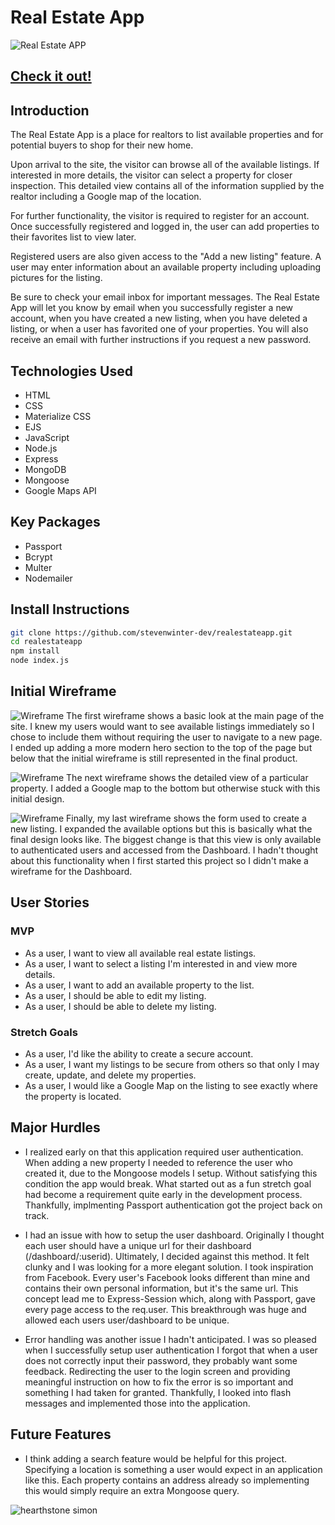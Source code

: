 # Real Estate App

![Real Estate APP](https://i.imgur.com/eyurtOn.png)

## [Check it out!](https://blooming-fortress-96429.herokuapp.com/property)

## Introduction

The Real Estate App is a place for realtors to list available properties and for potential buyers to shop for their new home. 

Upon arrival to the site, the visitor can browse all of the available listings. If interested in more details, the visitor can select a property for closer inspection. This detailed view contains all of the information supplied by the realtor including a Google map of the location.

For further functionality, the visitor is required to register for an account. Once successfully registered and logged in, the user can add properties to their favorites list to view later. 

Registered users are also given access to the "Add a new listing" feature. A user may enter information about an available property including uploading pictures for the listing.

Be sure to check your email inbox for important messages. The Real Estate App will let you know by email when you successfully register a new account, when you have created a new listing, when you have deleted a listing, or when a user has favorited one of your properties. You will also receive an email with further instructions if you request a new password. 

## Technologies Used

- HTML
- CSS
- Materialize CSS
- EJS
- JavaScript
- Node.js
- Express
- MongoDB
- Mongoose
- Google Maps API

## Key Packages

- Passport
- Bcrypt
- Multer
- Nodemailer

## Install Instructions
```bash
git clone https://github.com/stevenwinter-dev/realestateapp.git
cd realestateapp
npm install
node index.js
```

## Initial Wireframe

![Wireframe](https://i.imgur.com/sLDHlqo.png)
The first wireframe shows a basic look at the main page of the site. I knew my users would want to see available listings immediately so I chose to include them without requiring the user to navigate to a new page. I ended up adding a more modern hero section to the top of the page but below that the initial wireframe is still represented in the final product. 

![Wireframe](https://i.imgur.com/MXG84uj.png)
The next wireframe shows the detailed view of a particular property. I added a Google map to the bottom but otherwise stuck with this initial design.

![Wireframe](https://i.imgur.com/zsMzyIE.png)
Finally, my last wireframe shows the form used to create a new listing. I expanded the available options but this is basically what the final design looks like. The biggest change is that this view is only available to authenticated users and accessed from the Dashboard. I hadn't thought about this functionality when I first started this project so I didn't make a wireframe for the Dashboard. 

## User Stories

### MVP
- As a user, I want to view all available real estate listings.
- As a user, I want to select a listing I'm interested in and view more details.
- As a user, I want to add an available property to the list.
- As a user, I should be able to edit my listing.
- As a user, I should be able to delete my listing.

### Stretch Goals
- As a user, I'd like the ability to create a secure account.
- As a user, I want my listings to be secure from others so that only I may create, update, and delete my properties.
- As a user, I would like a Google Map on the listing to see exactly where the property is located.

## Major Hurdles

- I realized early on that this application required user authentication. When adding a new property I needed to reference the user who created it, due to the Mongoose models I setup. Without satisfying this condition the app would break. What started out as a fun stretch goal had become a requirement quite early in the development process. Thankfully, implmenting Passport authentication got the project back on track. 

- I had an issue with how to setup the user dashboard. Originally I thought each user should have a unique url for their dashboard (/dashboard/:userid). Ultimately, I decided against this method. It felt clunky and I was looking for a more elegant solution. I took inspiration from Facebook. Every user's Facebook looks different than mine and contains their own personal information, but it's the same url. This concept lead me to Express-Session which, along with Passport, gave every page access to the req.user. This breakthrough was huge and allowed each users user/dashboard to be unique.

- Error handling was another issue I hadn't anticipated. I was so pleased when I successfully setup user authentication I forgot that when a user does not correctly input their password, they probably want some feedback. Redirecting the user to the login screen and providing meaningful instruction on how to fix the error is so important and something I had taken for granted. Thankfully, I looked into flash messages and implemented those into the application.


## Future Features

- I think adding a search feature would be helpful for this project. Specifying a location is something a user would expect in an application like this. Each property contains an address already so implementing this would simply require an extra Mongoose query. 


![hearthstone simon](https://i.imgur.com/uReO3bX.png)